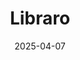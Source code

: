 ---  
layout: startup_page  
title: "Libraro"  
id: "libraro.com"  
permalink: "/librarolibraro.com04072025/"  
website: "https://www.libraro.com/"  
funding_round: "Seed"  
funding_amount: "£1M"  
investors: "Ayre Ventures"  
about: "Libraro is a platform that connects writers, readers, and publishers, democratizing the publishing industry. It utilizes blockchain technology to protect authorship and uses a Web3 loyalty program. The platform facilitates direct connections between authors, readers, and publishers, aiming to reshape how stories are discovered and shared."  
markets: "Publishing, Blockchain, EBooks"  
hq: "London, England, United Kingdom"  
founded_year: "2023"  
linkedin: "https://uk.linkedin.com/company/libraroio"  
twitter: ""  
instagram: ""  
facebook: "https://www.facebook.com/libraro.io"  
crunchbase: "https://www.crunchbase.com/organization/libraro"  
pitchbook: "https://pitchbook.com/profiles/company/525511-45"  

date_display: "07-Apr-2025"  
date: "2025-04-07"

# SEO Optimization  
meta_title: "Libraro - Seed Funding (£1M)"  
meta_description: "Libraro, Libraro is a platform that connects writers, readers, and publishers, democratizing the publishing industry. It utilizes blockchain technology to prot..."  
meta_keywords: "Libraro, Publishing, Blockchain, EBooks, Seed funding"  
canonical_url: "https://startup.projectstartups.com/librarolibraro.com04072025/"  
---